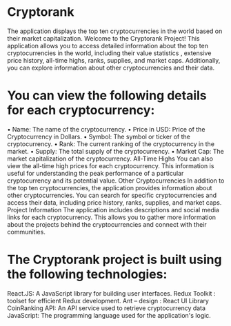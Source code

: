 # Cryptorank
The application displays the top ten cryptocurrencies in the world based on their market capitalization.
Welcome to the Cryptorank Project! This application allows you to access detailed information about the top ten cryptocurrencies in the world, including their value statistics , extensive price history, all-time highs, ranks, supplies, and market caps. Additionally, you can explore information about other cryptocurrencies and their data.
# You can view the following details for each cryptocurrency:
•	Name: The name of the cryptocurrency.
•	Price in USD: Price of the Cryptocurrency in Dollars.
•	Symbol: The symbol or ticker of the cryptocurrency.
•	Rank: The current ranking of the cryptocurrency in the market.
•	Supply: The total supply of the cryptocurrency.
•	Market Cap: The market capitalization of the cryptocurrency.
All-Time Highs
You can also view the all-time high prices for each cryptocurrency. This information is useful for understanding the peak performance of a particular cryptocurrency and its potential value.
Other Cryptocurrencies
In addition to the top ten cryptocurrencies, the application provides information about other cryptocurrencies. You can search for specific cryptocurrencies and access their data, including price history, ranks, supplies, and market caps.
Project Information
The application includes descriptions and social media links for each cryptocurrency. This allows you to gather more information about the projects behind the cryptocurrencies and connect with their communities.
# The Cryptorank project is built using the following technologies:
React.JS: A JavaScript library for building user interfaces.
Redux Toolkit : toolset for efficient Redux development. 
Ant – design : React UI Library
CoinRanking API: An API service used to retrieve cryptocurrency data
JavaScript: The programming language used for the application's logic.



